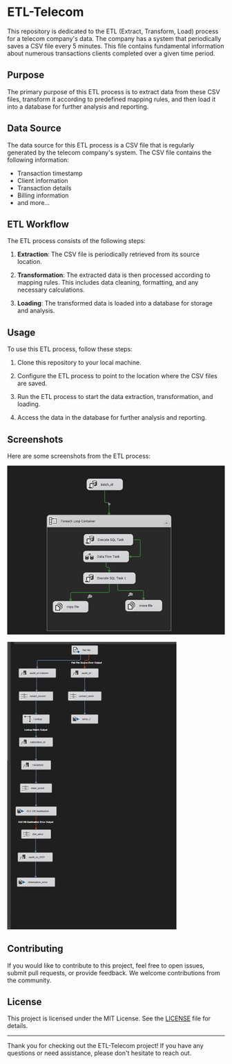 # ETL-Telecom

This repository is dedicated to the ETL (Extract, Transform, Load) process for a telecom company's data. The company has a system that periodically saves a CSV file every 5 minutes. This file contains fundamental information about numerous transactions clients completed over a given time period.

## Purpose

The primary purpose of this ETL process is to extract data from these CSV files, transform it according to predefined mapping rules, and then load it into a database for further analysis and reporting.

## Data Source

The data source for this ETL process is a CSV file that is regularly generated by the telecom company's system. The CSV file contains the following information:

- Transaction timestamp
- Client information
- Transaction details
- Billing information
- and more...

## ETL Workflow

The ETL process consists of the following steps:

1. **Extraction**: The CSV file is periodically retrieved from its source location.

2. **Transformation**: The extracted data is then processed according to mapping rules. This includes data cleaning, formatting, and any necessary calculations.

3. **Loading**: The transformed data is loaded into a database for storage and analysis.

## Usage

To use this ETL process, follow these steps:

1. Clone this repository to your local machine.

2. Configure the ETL process to point to the location where the CSV files are saved.

3. Run the ETL process to start the data extraction, transformation, and loading.

4. Access the data in the database for further analysis and reporting.

## Screenshots

Here are some screenshots from the ETL process:

![Screenshot 1](https://raw.githubusercontent.com/mohamedessamanwar/ETL-Telecom-SSIS/main/Annotation%202023-07-20%20193914.png)

![Screenshot 2](https://github.com/mohamedessamanwar/ETL-Telecom-SSIS/blob/main/Annotation%202023-07-20%20194043.png)

## Contributing

If you would like to contribute to this project, feel free to open issues, submit pull requests, or provide feedback. We welcome contributions from the community.

## License

This project is licensed under the MIT License. See the [LICENSE](LICENSE) file for details.

---

Thank you for checking out the ETL-Telecom project! If you have any questions or need assistance, please don't hesitate to reach out.
